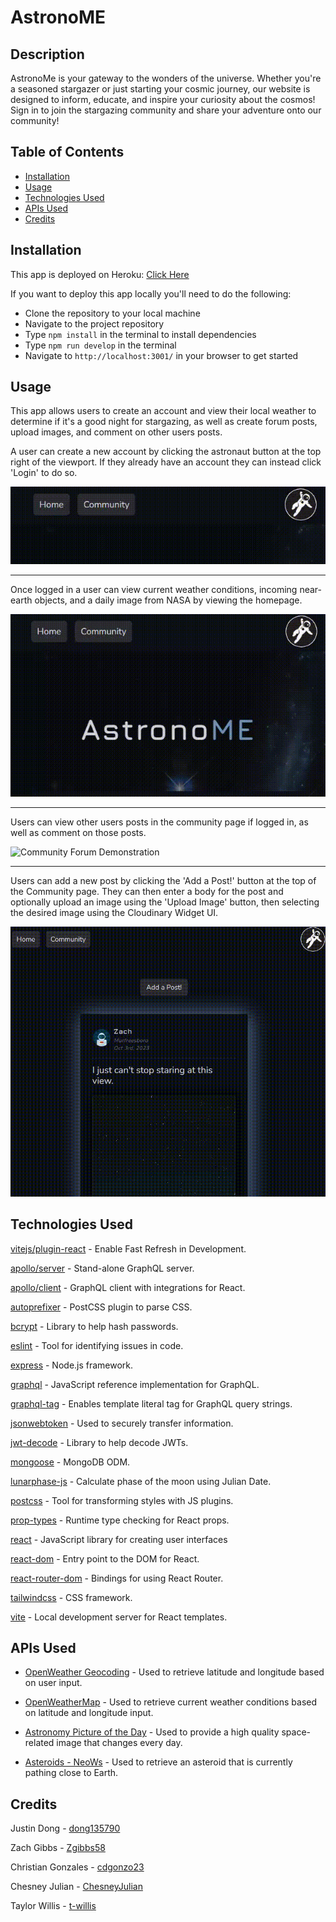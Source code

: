 # AstronoME

## Description

AstronoMe is your gateway to the wonders of the universe. Whether you're a seasoned stargazer or just starting your cosmic journey, our website is designed to inform, educate, and inspire your curiosity about the cosmos! Sign in to join the stargazing community and share your adventure onto our community! 

## Table of Contents

- [Installation](#installation)
- [Usage](#usage)
- [Technologies Used](#technologies-used)
- [APIs Used](#apis-used)
- [Credits](#credits)

## Installation

This app is deployed on Heroku: [Click Here](https://dashboard.heroku.com/apps/intense-mesa-16836/settings/)

If you want to deploy this app locally you'll need to do the following:

- Clone the repository to your local machine
- Navigate to the project repository
- Type `npm install` in the terminal to install dependencies
- Type `npm run develop` in the terminal
- Navigate to `http://localhost:3001/` in your browser to get started

## Usage


This app allows users to create an account and view their local weather to determine if it's a good night for stargazing, as well as create forum posts, upload images, and comment on other users posts.

A user can create a new account by clicking the astronaut button at the top right of the viewport. If they already have an account they can instead click 'Login' to do so.

![Login/Signup Demonstration](./assets/images/READMELoginSignup.gif)

---

Once logged in a user can view current weather conditions, incoming near-earth objects, and a daily image from NASA by viewing the homepage.

![Homepage Demonstration](./assets/images/READMEHomepage.gif)

---

Users can view other users posts in the community page if logged in, as well as comment on those posts.

![Community Forum Demonstration](./assets/images/READMECommunity.gif)

---

Users can add a new post by clicking the 'Add a Post!' button at the top of the Community page. They can then enter a body for the post and optionally upload an image using the 'Upload Image' button, then selecting the desired image using the Cloudinary Widget UI.

![Create a New Post Demonstration](./assets/images/READMENewPost.gif)

## Technologies Used

[vitejs/plugin-react](https://www.npmjs.com/package/@vitejs/plugin-react) - Enable Fast Refresh in Development.

[apollo/server](https://www.npmjs.com/package/@apollo/server) - Stand-alone GraphQL server.

[apollo/client](https://www.npmjs.com/package/@apollo/client) - GraphQL client with integrations for React.

[autoprefixer](https://www.npmjs.com/package/autoprefixer) -  PostCSS plugin to parse CSS.

[bcrypt](https://www.npmjs.com/package/bcrypt) - Library to help hash passwords.

[eslint](https://www.npmjs.com/package/eslint) - Tool for identifying issues in code.

[express](https://www.npmjs.com/package/express) - Node.js framework.

[graphql](https://www.npmjs.com/package/graphql) - JavaScript reference implementation for GraphQL.

[graphql-tag](https://www.npmjs.com/package/graphql-tag) - Enables template literal tag for GraphQL query strings.

[jsonwebtoken](https://www.npmjs.com/package/jsonwebtoken) - Used to securely transfer information.

[jwt-decode](https://www.npmjs.com/package/jwt-decode) -  Library to help decode JWTs.

[mongoose](https://www.npmjs.com/package/mongoose) -  MongoDB ODM.

[lunarphase-js](https://www.npmjs.com/package/lunarphase-js) - Calculate phase of the moon using Julian Date.

[postcss](https://www.npmjs.com/package/postcss) - Tool for transforming styles with JS plugins.

[prop-types](https://www.npmjs.com/package/prop-types) - Runtime type checking for React props.

[react](https://www.npmjs.com/package/react) - JavaScript library for creating user interfaces

[react-dom](https://www.npmjs.com/package/react-dom) - Entry point to the DOM for React.

[react-router-dom](https://www.npmjs.com/package/react-router-dom) - Bindings for using React Router.

[tailwindcss](https://www.npmjs.com/package/tailwindcss) - CSS framework.

[vite](https://www.npmjs.com/package/vite) - Local development server for React templates.


## APIs Used

- [OpenWeather Geocoding](https://openweathermap.org/api/geocoding-api) - Used to retrieve latitude and longitude based on user input.

- [OpenWeatherMap](https://openweathermap.org/current) - Used to retrieve current weather conditions based on latitude and longitude input.

- [Astronomy Picture of the Day](https://api.nasa.gov/) - Used to provide a high quality space-related image that changes every day.

- [Asteroids - NeoWs](https://api.nasa.gov/) - Used to retrieve an asteroid that is currently pathing close to Earth.

## Credits

Justin Dong - [dong135790](https://github.com/dong135790)

Zach Gibbs - [Zgibbs58](https://github.com/Zgibbs58)

Christian Gonzales - [cdgonzo23](https://github.com/cdgonzo23)

Chesney Julian - [ChesneyJulian](https://github.com/ChesneyJulian)

Taylor Willis - [t-willis](https://github.com/t-willis)